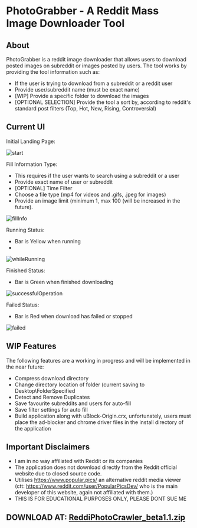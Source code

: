 # PhotoGrabber - A Reddit Mass Image Downloader Tool

## About ##
PhotoGrabber is a reddit image downloader that allows users to download posted images on subreddit or images posted by users. 
The tool works by providing the tool information such as:
  - If the user is trying to download from a subreddit or a reddit user
  - Provide user/subreddit name (must be exact name)
  - [WIP] Provide a specific folder to download the images
  - [OPTIONAL SELECTION] Provide the tool a sort by, according to reddit's standard post filters (Top, Hot, New, Rising, Controversial)
  
## Current UI ##

Initial Landing Page:

![start](https://user-images.githubusercontent.com/95333229/205420548-ca50b0ed-d581-4deb-8c94-547e328756a5.PNG)

Fill Information Type:
  - This requires if the user wants to search using a subreddit or a user
  - Provide exact name of user or subreddit
  - [OPTIONAL] Time Filter
  - Choose a file type (mp4 for videos and .gifs, .jpeg for images)
  - Provide an image limit (minimum 1, max 100 (will be increased in the future).
  
![fillInfo](https://user-images.githubusercontent.com/95333229/205420572-4b497800-11d5-43ea-bee0-7f81e51ba0e8.PNG)



Running Status:
  - Bar is Yellow when running
  - 
![whileRunning](https://user-images.githubusercontent.com/95333229/205420555-e86c2f63-7c2a-497e-9686-29582eb7a254.PNG)



Finished Status:
  - Bar is Green when finished downloading
  
![successfulOperation](https://user-images.githubusercontent.com/95333229/205420560-9f7c0782-2019-40b6-8474-ff316c243c08.PNG)



Failed Status:
  - Bar is Red when download has failed or stopped
  
![failed](https://user-images.githubusercontent.com/95333229/205420566-e0f244d4-1992-41ee-b112-8ec18e0ccbbf.PNG)


## WIP Features ##

The following features are a working in progress and will be implemented in the near future:
  - Compress download directory
  - Change directory location of folder (current saving to Desktop\FolderSpecified
  - Detect and Remove Duplicates
  - Save favourite subreddits and users for auto-fill
  - Save filter settings for auto fill
  - Build application along with uBlock-Origin.crx, unfortunately, users must place the ad-blocker and chrome driver files in the install directory of the application
  
## Important Disclaimers ##
  - I am in no way affiliated with Reddit or its companies
  - The application does not download directly from the Reddit official website due to closed source code.
  - Utilises https://www.popular.pics/ an alternative reddit media viewer (ctt: https://www.reddit.com/user/PopularPicsDev/ who is the main developer of this website,
    again not affiliated with them.)
  - THIS IS FOR EDUCATIONAL PURPOSES ONLY, PLEASE DONT SUE ME
  
## DOWNLOAD AT: [ReddiPhotoCrawler_beta1.1.zip](https://github.com/Syncline-blip/PhotoGrabber/files/10145533/ReddiPhotoCrawler_beta1.1.zip)

